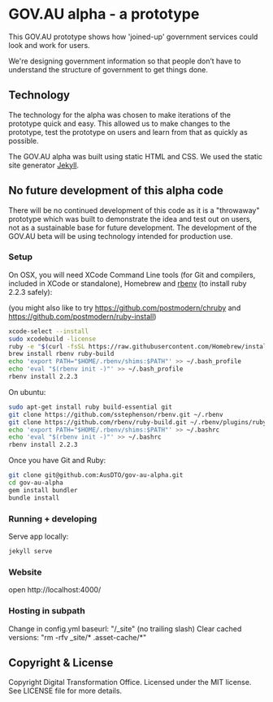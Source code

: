 # GOV.AU alpha - a prototype

This GOV.AU prototype shows how 'joined-up' government services could look and work for users.

We're designing government information so that people don’t have to understand the structure of government to get things done.

## Technology

The technology for the alpha was chosen to make iterations of the prototype quick and easy. This allowed
us to make changes to the prototype, test the prototype on users and learn from that as quickly
as possible.

The GOV.AU alpha was built using static HTML and CSS. We used the static site generator [Jekyll](https://jekyllrb.com/).

## No future development of this alpha code

There will be no continued development of this code as it is a "throwaway" prototype which was built
to demonstrate the idea and test out on users, not as a sustainable base for future development. The
development of the GOV.AU beta will be using technology intended for production use.

### Setup
On OSX, you will need XCode Command Line tools (for Git and compilers, included in XCode or standalone), Homebrew and [rbenv](https://github.com/rbenv/rbenv) (to install ruby 2.2.3 safely):

(you might also like to try https://github.com/postmodern/chruby and https://github.com/postmodern/ruby-install)

``` bash
xcode-select --install
sudo xcodebuild -license
ruby -e "$(curl -fsSL https://raw.githubusercontent.com/Homebrew/install/master/install)"
brew install rbenv ruby-build
echo 'export PATH="$HOME/.rbenv/shims:$PATH"' >> ~/.bash_profile
echo 'eval "$(rbenv init -)"' >> ~/.bash_profile
rbenv install 2.2.3
```
On ubuntu:
``` bash
sudo apt-get install ruby build-essential git
git clone https://github.com/sstephenson/rbenv.git ~/.rbenv
git clone https://github.com/rbenv/ruby-build.git ~/.rbenv/plugins/ruby-build
echo 'export PATH="$HOME/.rbenv/shims:$PATH"' >> ~/.bashrc
echo 'eval "$(rbenv init -)"' >> ~/.bashrc
rbenv install 2.2.3
```

Once you have Git and Ruby:

``` bash
git clone git@github.com:AusDTO/gov-au-alpha.git
cd gov-au-alpha
gem install bundler
bundle install
```

### Running + developing

Serve app locally:

``` bash
jekyll serve
```

### Website
open http://localhost:4000/

### Hosting in subpath
Change in config.yml baseurl: "/_site" (no trailing slash)
Clear cached versions: "rm -rfv _site/* .asset-cache/*"

## Copyright & License

Copyright Digital Transformation Office. Licensed under the MIT license. See LICENSE file for more details.
